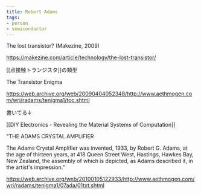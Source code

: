 ```yaml
---
title: Robert Adams
tags:
- person
- semiconductor
---
```


The lost transistor? (Makezine, 2009)

https://makezine.com/article/technology/the-lost-transistor/

[[点接触トランジスタ]]の類型

The Transistor Enigma

https://web.archive.org/web/20090404052348/http://www.aethmogen.com/wri/radams/tenigma1/toc.shtml

書いてる↓

[[DIY Electronics - Revealing the Material Systems of Computation]]

"THE ADAMS CRYSTAL AMPLIFIER

The Adams Crystal Amplifier was invented, 1933, by Robert G. Adams, at the age of thirteen years, at 418 Queen Street West, Hastings, Hawkes Bay, New Zealand, the assembly of which is depicted, as Adams described it, in the artist's impression."

https://web.archive.org/web/20100105122933/http://www.aethmogen.com/wri/radams/tenigma1/07ada/01txt.shtml



